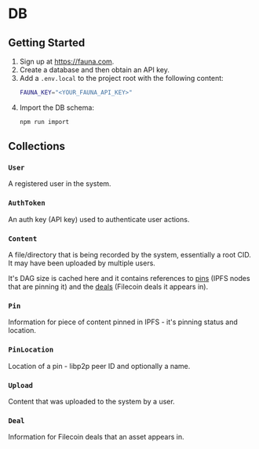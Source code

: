# DB

## Getting Started

1. Sign up at https://fauna.com.
2. Create a database and then obtain an API key.
3. Add a `.env.local` to the project root with the following content:
    ```sh
    FAUNA_KEY="<YOUR_FAUNA_API_KEY>"
    ```
4. Import the DB schema:
    ```sh
    npm run import
    ```

## Collections

### `User`

A registered user in the system.

### `AuthToken`

An auth key (API key) used to authenticate user actions.

### `Content`

A file/directory that is being recorded by the system, essentially a root CID. It may have been uploaded by multiple users.

It's DAG size is cached here and it contains references to [pins](#pin) (IPFS nodes that are pinning it) and the [deals](#deal) (Filecoin deals it appears in).

### `Pin`

Information for piece of content pinned in IPFS - it's pinning status and location.

### `PinLocation`

Location of a pin - libp2p peer ID and optionally a name.

### `Upload`

Content that was uploaded to the system by a user.

### `Deal`

Information for Filecoin deals that an asset appears in.
